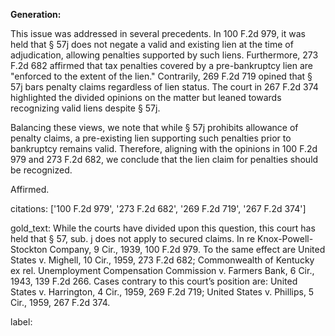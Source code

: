 **Generation:**

This issue was addressed in several precedents. In 100 F.2d 979, it was held that § 57j does not negate a valid and existing lien at the time of adjudication, allowing penalties supported by such liens. Furthermore, 273 F.2d 682 affirmed that tax penalties covered by a pre-bankruptcy lien are "enforced to the extent of the lien." Contrarily, 269 F.2d 719 opined that § 57j bars penalty claims regardless of lien status. The court in 267 F.2d 374 highlighted the divided opinions on the matter but leaned towards recognizing valid liens despite § 57j.

Balancing these views, we note that while § 57j prohibits allowance of penalty claims, a pre-existing lien supporting such penalties prior to bankruptcy remains valid. Therefore, aligning with the opinions in 100 F.2d 979 and 273 F.2d 682, we conclude that the lien claim for penalties should be recognized.

Affirmed.

citations: ['100 F.2d 979', '273 F.2d 682', '269 F.2d 719', '267 F.2d 374']

gold_text: While the courts have divided upon this question, this court has held that § 57, sub. j does not apply to secured claims. In re Knox-Powell-Stockton Company, 9 Cir., 1939, 100 F.2d 979. To the same effect are United States v. Mighell, 10 Cir., 1959, 273 F.2d 682; Commonwealth of Kentucky ex rel. Unemployment Compensation Commission v. Farmers Bank, 6 Cir., 1943, 139 F.2d 266. Cases contrary to this court’s position are: United States v. Harrington, 4 Cir., 1959, 269 F.2d 719; United States v. Phillips, 5 Cir., 1959, 267 F.2d 374.

label: 